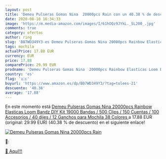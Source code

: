 ```yaml
---
layout: post
title: 'Demeu Pulseras Gomas Nina  20000pcs Rain con un 40.38 % de descuento'
date: 2020-08-10 16:34:33
image: 'https://m.media-amazon.com/images/I/61hOQz9JYkL._SL200_.jpg'
comments: true
category: ofertas
author: ring
slug: 'B07WD349Y3-es Demeu Pulseras Gomas Nina 20000pcs Rainbow Elasticas Loom...'
tags: mochila
actualPrice: 17.88 EUR
currency: EUR
price: 17.88
comparePrice: 29.99 EUR
prodname: 'Demeu Pulseras Gomas Nina  20000pcs Rainbow Elasticas Loom Bandz DIY Kit  19000 Bandas / 500 Clips / 150 Cuentas / 100 Accesorios / 40 dijes / 12 Ganchos para Mochila 38 Colores '
country: 'es'
flag: '🇪🇸'
buyurl: 'https://www.amazon.es/dp/B07WD349Y3/?tag=tolees-21'
descuento: '40.38'
average: '17.88'
---
```


En este momento está [Demeu Pulseras Gomas Nina  20000pcs Rainbow Elasticas Loom Bandz DIY Kit  19000 Bandas / 500 Clips / 150 Cuentas / 100 Accesorios / 40 dijes / 12 Ganchos para Mochila 38 Colores ](https://www.amazon.es/dp/B07WD349Y3/?tag=tolees-21) a 17.88 EUR (original: 29.99 EUR) (40.38 %  de descuento) en el siguiente enlace!

[![Demeu Pulseras Gomas Nina  20000pcs Rain](https://m.media-amazon.com/images/I/61hOQz9JYkL._SL200_.jpg)](https://www.amazon.es/dp/B07WD349Y3/?tag=tolees-21)

🔎:


[🛒 Aquí!!!](https://www.amazon.es/dp/B07WD349Y3/?tag=tolees-21)
